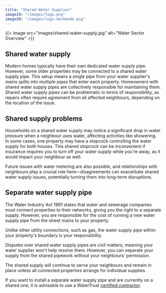 ```yaml
---
title: "Shared Water Supplies"
image19: "/images/logo.png"
image20: "/images/logo-darkmode.png"
---
```


{{< image src="images/shared-water-supply.jpg" alt="Water Sector Overview" >}}
## Shared water supply

Modern homes typically have their own dedicated water supply pipe. However, some older properties may be connected to a shared water supply pipe. This setup means a single pipe from your water supplier's mains splits into multiple pipes that enter each property. Homeowners with shared water supply pipes are collectively responsible for maintaining them. Shared water supply pipes can be problematic in terms of responsibility, as repairs often require agreement from all affected neighbours, depending on the location of the issue.

## Shared supply problems

Households on a shared water supply may notice a significant drop in water pressure when a neighbour uses water, affecting activities like showering. In some cases, one property may have a stopcock controlling the water supply for both houses. This shared stopcock can be inconvenient if insurance requires you to turn off your water supply while you're away, as it would impact your neighbour as well.

Future issues with water metering are also possible, and relationships with neighbours play a crucial role here—disagreements can exacerbate shared water supply issues, potentially turning them into long-term disruptions.

## Separate water supply pipe

The Water Industry Act 1991 states that water and sewerage companies must connect properties to their networks, giving you the right to a separate supply. However, you are responsible for the cost of running a new water supply pipe from the street mains to your property.

Unlike other utility connections, such as gas, the water supply pipe within your property's boundary is your responsibility.

Disputes over shared water supply pipes are civil matters, meaning your water supplier won't help resolve them. However, you can separate your supply from the shared pipework without your neighbours' permission.

The shared supply will continue to serve your neighbours and remain in place unless all connected properties arrange for individual supplies.

If you want to install a separate water supply pipe and are currently on a shared one, it is advisable to use a WaterTrust [certified contractor](/approved-plumbers).
